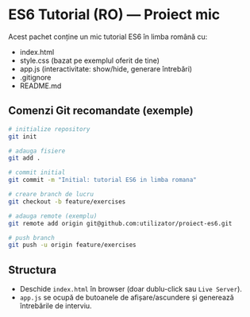 # ES6 Tutorial (RO) — Proiect mic

Acest pachet conține un mic tutorial ES6 în limba română cu:
- index.html
- style.css (bazat pe exemplul oferit de tine)
- app.js (interactivitate: show/hide, generare întrebări)
- .gitignore
- README.md

## Comenzi Git recomandate (exemple)
```bash
# initialize repository
git init

# adauga fisiere
git add .

# commit initial
git commit -m "Initial: tutorial ES6 in limba romana"

# creare branch de lucru
git checkout -b feature/exercises

# adauga remote (exemplu)
git remote add origin git@github.com:utilizator/proiect-es6.git

# push branch
git push -u origin feature/exercises
```

## Structura
- Deschide `index.html` în browser (doar dublu-click sau `Live Server`).
- `app.js` se ocupă de butoanele de afișare/ascundere și generează întrebările de interviu.

